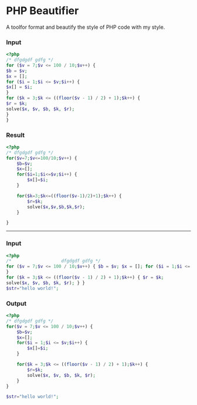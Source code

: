 # PHP Beautifier

A toolfor format and beautify the style of PHP code with my style.

### Input

```php
<?php
/* dfgdgdf gdfg */
for ($v = 7;$v <= 100 / 10;$v++) {
$b = $v;
$x = [];
for ($i = 1;$i <= $v;$i++) {
$x[] = $i;
}
for ($k = 3;$k <= ((floor($v - 1) / 2) + 1);$k++) {
$r = $k;
solve($x, $v, $b, $k, $r);
}
}
```


### Result

```php
<?php
/* dfgdgdf gdfg */
for($v=7;$v<=100/10;$v++) {
	$b=$v;
	$x=[];
	for($i=1;$i<=$v;$i++) {
		$x[]=$i;
	}

	for($k=3;$k<=((floor($v-1)/2)+1);$k++) {
		$r=$k;
		solve($x,$v,$b,$k,$r);
	}

}
```


-------------------

### Input

```php
<?php
/*      	 	 	 dfgdgdf gdfg */
for ($v = 7;$v <= 100 / 10;$v++) { $b = $v; $x = []; for ($i = 1;$i <= $v;$i++) {$x[] = $i;
}
for ($k = 3;$k <= ((floor($v - 1) / 2) + 1);$k++) { $r = $k;
solve($x, $v, $b, $k, $r); } }
$str="hello world!";
```

### Output

```php
<?php
/* dfgdgdf gdfg */
for($v = 7;$v <= 100 / 10;$v++) {
	$b=$v;
	$x=[];
	for($i = 1;$i <= $v;$i++) {
		$x[]=$i;
	}

	for($k = 3;$k <= ((floor($v - 1) / 2) + 1);$k++) {
		$r=$k;
		solve($x, $v, $b, $k, $r);
	}
}

$str="hello world!";
```
